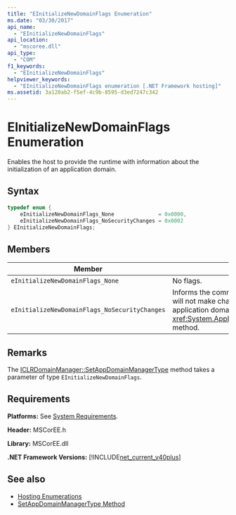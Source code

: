 ```yaml
---
title: "EInitializeNewDomainFlags Enumeration"
ms.date: "03/30/2017"
api_name: 
  - "EInitializeNewDomainFlags"
api_location: 
  - "mscoree.dll"
api_type: 
  - "COM"
f1_keywords: 
  - "EInitializeNewDomainFlags"
helpviewer_keywords: 
  - "EInitializeNewDomainFlags enumeration [.NET Framework hosting]"
ms.assetid: 3a120ab2-f5ef-4c9b-8595-d3ed7247c342
---
```

# EInitializeNewDomainFlags Enumeration
Enables the host to provide the runtime with information about the initialization of an application domain.  
  
## Syntax  
  
```cpp  
typedef enum {  
    eInitializeNewDomainFlags_None              = 0x0000,  
    eInitializeNewDomainFlags_NoSecurityChanges = 0x0002  
} EInitializeNewDomainFlags;  
```  
  
## Members  
  
|Member|Description|  
|------------|-----------------|  
|`eInitializeNewDomainFlags_None`|No flags.|  
|`eInitializeNewDomainFlags_NoSecurityChanges`|Informs the common language runtime (CLR) that the host will not make changes to the security state of the application domain in the <xref:System.AppDomainManager.InitializeNewDomain%2A> method.|  
  
## Remarks  
 The [ICLRDomainManager::SetAppDomainManagerType](iclrdomainmanager-setappdomainmanagertype-method.md) method takes a parameter of type `EInitializeNewDomainFlags`.  
  
## Requirements  
 **Platforms:** See [System Requirements](../../get-started/system-requirements.md).  
  
 **Header:** MSCorEE.h  
  
 **Library:** MSCorEE.dll  
  
 **.NET Framework Versions:** [!INCLUDE[net_current_v40plus](../../../../includes/net-current-v40plus-md.md)]  
  
## See also

- [Hosting Enumerations](hosting-enumerations.md)
- [SetAppDomainManagerType Method](iclrdomainmanager-setappdomainmanagertype-method.md)
